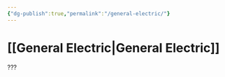 ```yaml
---
{"dg-publish":true,"permalink":"/general-electric/"}
---
```


# [[General Electric\|General Electric]]

???

